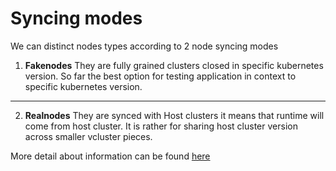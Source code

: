 # Syncing modes
We can distinct nodes types according to 2 node syncing modes

1. **Fakenodes**
They are fully grained clusters closed in specific kubernetes version. So far the best option
for testing application in context to specific kubernetes version. 
---
2. **Realnodes**
They are synced with Host clusters it means that runtime will come from host cluster. It is rather for sharing
host cluster version across smaller vcluster pieces.

More detail about information can be found [here](https://www.vcluster.com/docs/architecture/nodes#node-syncing-modes)
